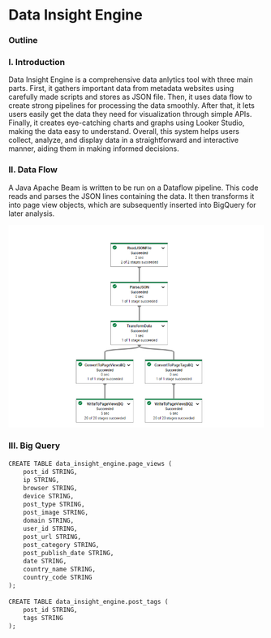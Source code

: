 # Data Insight Engine

### Outline
### I. Introduction
Data Insight Engine is a comprehensive data anlytics tool with three main parts. First, it gathers important data from metadata websites using carefully made scripts and stores as JSON file. Then, it uses data flow to create strong pipelines for processing the data smoothly. After that, it lets users easily get the data they need for visualization through simple APIs. Finally, it creates eye-catching charts and graphs using Looker Studio, making the data easy to understand. Overall, this system helps users collect, analyze, and display data in a straightforward and interactive manner, aiding them in making informed decisions.

### II. Data Flow
A Java Apache Beam is written to be run on a Dataflow pipeline. This code reads and parses the JSON lines containing the data. It then transforms it into page view objects, which are subsequently inserted into BigQuery for later analysis.

![Data flow pipeline template showing the stages during data transformation.](https://github.com/fatimashehab99/Data-Insight-Engine/blob/master/Screenshot%202024-05-13%20130912.png)


### III. Big Query 
```
CREATE TABLE data_insight_engine.page_views (
    post_id STRING,
    ip STRING,
    browser STRING,
    device STRING,
    post_type STRING,
    post_image STRING,
    domain STRING,
    user_id STRING,
    post_url STRING,
    post_category STRING,
    post_publish_date STRING,
    date STRING,
    country_name STRING,
    country_code STRING
);

CREATE TABLE data_insight_engine.post_tags (
    post_id STRING,
    tags STRING
);
```
